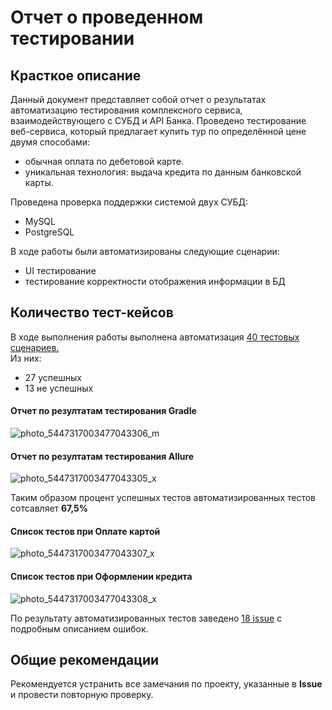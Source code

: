 # Отчет о проведенном тестировании

## Красткое описание

Данный документ представляет собой отчет о результатах автоматизацию тестирования комплексного сервиса, взаимодействующего с СУБД и API Банка. Проведено тестирование веб-сервиса, который предлагает купить тур по определённой цене двумя способами:

- обычная оплата по дебетовой карте.
- уникальная технология: выдача кредита по данным банковской карты.

Проведена проверка поддержки системой двух СУБД:

- MySQL
- PostgreSQL

В ходе работы были автоматизированы следующие сценарии:

- UI тестирование
- тестирование корректности отображения информации в БД


## Количество тест-кейсов

В ходе выполнения работы выполнена автоматизация [40 тестовых сценариев.](https://github.com/IliaMaksimenko/GraduateWork/blob/master/documentations/TestCase.md)  
Из них:
- 27 успешных 
- 13 не успешных

#### Отчет по резултатам тестирования Gradle  
![photo_5447317003477043306_m](https://user-images.githubusercontent.com/104021697/202121881-e17b4170-03e8-4429-808e-2d93b3e5e09d.jpg)

#### Отчет по резултатам тестирования Allure

![photo_5447317003477043305_x](https://user-images.githubusercontent.com/104021697/202122648-99f85d66-d0b7-4d48-ad59-1c7b04bf30ad.jpg)

Таким образом процент успешных тестов автоматизированных тестов сотсавляет **67,5%**

#### Список тестов при Оплате картой

![photo_5447317003477043307_x](https://user-images.githubusercontent.com/104021697/202125807-0d06afc3-9233-4798-90d9-7e728c0a80e7.jpg)

#### Список тестов при Оформлении кредита

![photo_5447317003477043308_x](https://user-images.githubusercontent.com/104021697/202125895-cebeca50-9394-4775-9679-34975a4d1463.jpg)

По результату автоматизированных тестов заведено [18 issue](https://github.com/IliaMaksimenko/GraduateWork/issues) с подробным описанием ошибок.

## Общие рекомендации

Рекомендуется устранить все замечания по проекту, указанные в **Issue** и провести повторную проверку.

